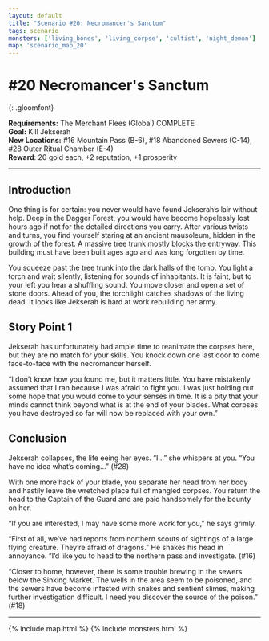 ```yaml
---
layout: default
title: "Scenario #20: Necromancer's Sanctum"
tags: scenario
monsters: ['living_bones', 'living_corpse', 'cultist', 'night_demon']
map: 'scenario_map_20'
---
```


# #20 Necromancer's Sanctum
{: .gloomfont}

__Requirements:__ The Merchant Flees (Global) COMPLETE <br>
__Goal:__ Kill Jekserah <br>
__New Locations:__ #16 Mountain Pass <span class="map_loc">(B-6)</span>, #18 Abandoned Sewers <span class="map_loc">(C-14)</span>, #28 Outer Ritual Chamber <span class="map_loc">(E-4)</span> <br>
__Reward__: 20 gold each, +2 reputation, +1 prosperity <br>

***

## Introduction

One thing is for certain: you never would have found Jekserah’s lair without help. Deep
in the Dagger Forest, you would have become hopelessly lost hours ago if not for the
detailed directions you carry. After various twists and turns, you find yourself staring
at an ancient mausoleum, hidden in the growth of the forest. A massive tree trunk mostly
blocks the entryway. This building must have been built ages ago and was long forgotten
by time.

You squeeze past the tree trunk into the dark halls of the tomb. You light a torch and
wait silently, listening for sounds of inhabitants. It is faint, but to your left you
hear a shuffling sound. You move closer and open a set of stone doors. Ahead of you,
the torchlight catches shadows of the living dead. It looks like Jekserah is hard at
work rebuilding her army.

## Story Point 1

Jekserah has unfortunately had ample time to reanimate the corpses here, but they are
no match for your skills. You knock down one last door to come face-to-face with the
necromancer herself.

“I don’t know how you found me, but it matters little. You have mistakenly assumed
that I ran because I was afraid to fight you.  I was just holding out some hope that you
would come to your senses in time. It is a pity that your minds cannot think beyond what
is at the end of your blades. What corpses you have destroyed so far will now be replaced
with your own.”

## Conclusion

Jekserah collapses, the life  eeing her eyes. “I...” she whispers at you. “You have no idea
what’s coming...” (#28)

With one more hack of your blade, you separate her head from her body and hastily leave the
wretched place full of mangled corpses. You return the head to the Captain of the Guard and
are paid handsomely for the bounty on her.

“If you are interested, I may have some more work for you,” he says grimly.

“First of all, we’ve had reports from northern scouts of sightings of a large flying creature.
They’re afraid of dragons.” He shakes his head in annoyance. “I’d like you to head to the
northern pass and investigate. (#16)

“Closer to home, however, there is some trouble brewing in the sewers below the Sinking Market.
The wells in the area seem to be poisoned, and the sewers have become infested with snakes and
sentient slimes, making further investigation difficult. I need you discover the source of the
poison.” (#18)

***

{% include map.html %}
{% include monsters.html %}



